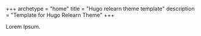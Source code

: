 +++
archetype = "home"
title = "Hugo relearn theme template"
description = "Template for Hugo Relearn Theme"
+++

Lorem Ipsum.
